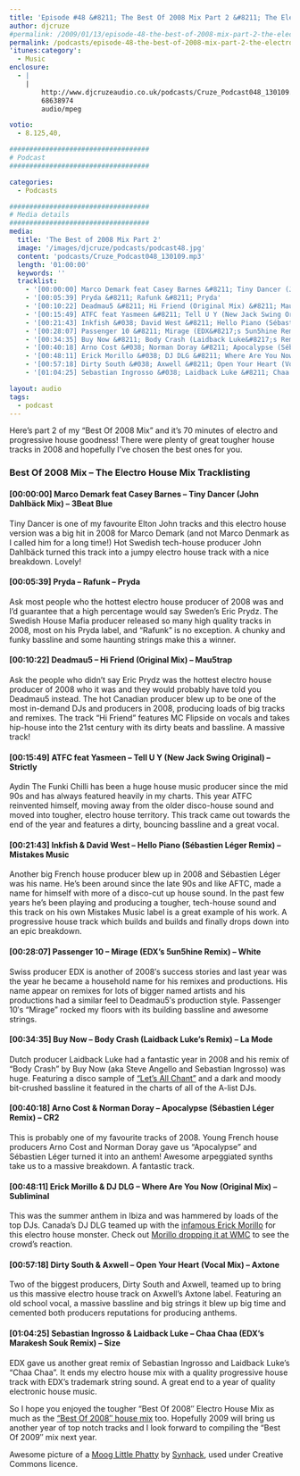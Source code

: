 ```yaml
---
title: 'Episode #48 &#8211; The Best Of 2008 Mix Part 2 &#8211; The Electro House Mix'
author: djcruze
#permalink: /2009/01/13/episode-48-the-best-of-2008-mix-part-2-the-electro-house-mix/
permalink: /podcasts/episode-48-the-best-of-2008-mix-part-2-the-electro-house-mix/
'itunes:category':
  - Music
enclosure:
  - |
    |
        http://www.djcruzeaudio.co.uk/podcasts/Cruze_Podcast048_130109.mp3
        68638974
        audio/mpeg

votio:
  - 8.125,40,

###################################
# Podcast
###################################

categories:
  - Podcasts

###################################
# Media details
###################################
media:
  title: 'The Best of 2008 Mix Part 2'
  image: '/images/djcruze/podcasts/podcast48.jpg'
  content: 'podcasts/Cruze_Podcast048_130109.mp3'
  length: '01:00:00'
  keywords: ''
  tracklist:
    - '[00:00:00] Marco Demark feat Casey Barnes &#8211; Tiny Dancer (John Dahlbäck Mix) &#8211; 3Beat Blue'
    - '[00:05:39] Pryda &#8211; Rafunk &#8211; Pryda'
    - '[00:10:22] Deadmau5 &#8211; Hi Friend (Original Mix) &#8211; Mau5trap'
    - '[00:15:49] ATFC feat Yasmeen &#8211; Tell U Y (New Jack Swing Original) &#8211; Strictly'
    - '[00:21:43] Inkfish &#038; David West &#8211; Hello Piano (Sébastien Léger Remix) &#8211; Mistakes Music'
    - '[00:28:07] Passenger 10 &#8211; Mirage (EDX&#8217;s 5un5hine Remix) &#8211; White'
    - '[00:34:35] Buy Now &#8211; Body Crash (Laidback Luke&#8217;s Remix) &#8211; La Mode'
    - '[00:40:18] Arno Cost &#038; Norman Doray &#8211; Apocalypse (Sébastien Léger Remix) &#8211; CR2'
    - '[00:48:11] Erick Morillo &#038; DJ DLG &#8211; Where Are You Now (Original Mix) &#8211; Subliminal'
    - '[00:57:18] Dirty South &#038; Axwell &#8211; Open Your Heart (Vocal Mix) &#8211; Axtone'
    - '[01:04:25] Sebastian Ingrosso &#038; Laidback Luke &#8211; Chaa Chaa (EDX&#8217;s Marakesh Souk Remix) &#8211; Size'

layout: audio
tags:
  - podcast
---
```


Here&#8217;s part 2 of my &#8220;Best Of 2008 Mix&#8221; and it&#8217;s 70 minutes of electro and progressive house goodness! There were plenty of great tougher house tracks in 2008 and hopefully I&#8217;ve chosen the best ones for you.

### Best Of 2008 Mix &#8211; The Electro House Mix Tracklisting

#### [00:00:00] Marco Demark feat Casey Barnes &#8211; Tiny Dancer (John Dahlbäck Mix) &#8211; 3Beat Blue

Tiny Dancer is one of my favourite Elton John tracks and this electro house version was a big hit in 2008 for Marco Demark (and not Marco Denmark as I called him for a long time!) Hot Swedish tech-house producer John Dahlbäck turned this track into a jumpy electro house track with a nice breakdown. Lovely!

#### [00:05:39] Pryda &#8211; Rafunk &#8211; Pryda

Ask most people who the hottest electro house producer of 2008 was and I&#8217;d guarantee that a high percentage would say Sweden&#8217;s Eric Prydz. The Swedish House Mafia producer released so many high quality tracks in 2008, most on his Pryda label, and &#8220;Rafunk&#8221; is no exception. A chunky and funky bassline and some haunting strings make this a winner.

#### [00:10:22] Deadmau5 &#8211; Hi Friend (Original Mix) &#8211; Mau5trap

Ask the people who didn&#8217;t say Eric Prydz was the hottest electro house producer of 2008 who it was and they would probably have told you Deadmau5 instead. The hot Canadian producer blew up to be one of the most in-demand DJs and producers in 2008, producing loads of big tracks and remixes. The track &#8220;Hi Friend&#8221; features MC Flipside on vocals and takes hip-house into the 21st century with its dirty beats and bassline. A massive track!

#### [00:15:49] ATFC feat Yasmeen &#8211; Tell U Y (New Jack Swing Original) &#8211; Strictly

Aydin The Funki Chilli has been a huge house music producer since the mid 90s and has always featured heavily in my charts. This year ATFC reinvented himself, moving away from the older disco-house sound and moved into tougher, electro house territory. This track came out towards the end of the year and features a dirty, bouncing bassline and a great vocal.

#### [00:21:43] Inkfish &#038; David West &#8211; Hello Piano (Sébastien Léger Remix) &#8211; Mistakes Music

Another big French house producer blew up in 2008 and Sébastien Léger was his name. He&#8217;s been around since the late 90s and like AFTC, made a name for himself with more of a disco-cut up house sound. In the past few years he&#8217;s been playing and producing a tougher, tech-house sound and this track on his own Mistakes Music label is a great example of his work. A progressive house track which builds and builds and finally drops down into an epic breakdown.

#### [00:28:07] Passenger 10 &#8211; Mirage (EDX&#8217;s 5un5hine Remix) &#8211; White

Swiss producer EDX is another of 2008&#8242;s success stories and last year was the year he became a household name for his remixes and productions. His name appear on remixes for lots of bigger named artists and his productions had a similar feel to Deadmau5&#8242;s production style. Passenger 10&#8242;s &#8220;Mirage&#8221; rocked my floors with its building bassline and awesome strings.

#### [00:34:35] Buy Now &#8211; Body Crash (Laidback Luke&#8217;s Remix) &#8211; La Mode

Dutch producer Laidback Luke had a fantastic year in 2008 and his remix of &#8220;Body Crash&#8221; by Buy Now (aka Steve Angello and Sebastian Ingrosso) was huge. Featuring a disco sample of [&#8220;Let&#8217;s All Chant&#8221;][4] and a dark and moody bit-crushed bassline it featured in the charts of all of the A-list DJs.

#### [00:40:18] Arno Cost &#038; Norman Doray &#8211; Apocalypse (Sébastien Léger Remix) &#8211; CR2

This is probably one of my favourite tracks of 2008. Young French house producers Arno Cost and Norman Doray gave us &#8220;Apocalypse&#8221; and Sébastien Léger turned it into an anthem! Awesome arpeggiated synths take us to a massive breakdown. A fantastic track.

#### [00:48:11] Erick Morillo &#038; DJ DLG &#8211; Where Are You Now (Original Mix) &#8211; Subliminal

This was the summer anthem in Ibiza and was hammered by loads of the top DJs. Canada&#8217;s DJ DLG teamed up with the [infamous Erick Morillo][5] for this electro house monster. Check out [Morillo dropping it at WMC][6] to see the crowd&#8217;s reaction.

#### [00:57:18] Dirty South &#038; Axwell &#8211; Open Your Heart (Vocal Mix) &#8211; Axtone

Two of the biggest producers, Dirty South and Axwell, teamed up to bring us this massive electro house track on Axwell&#8217;s Axtone label. Featuring an old school vocal, a massive bassline and big strings it blew up big time and cemented both producers reputations for producing anthems.

#### [01:04:25] Sebastian Ingrosso &#038; Laidback Luke &#8211; Chaa Chaa (EDX&#8217;s Marakesh Souk Remix) &#8211; Size

EDX gave us another great remix of Sebastian Ingrosso and Laidback Luke&#8217;s &#8220;Chaa Chaa&#8221;. It ends my electro house mix with a quality progressive house track with EDX&#8217;s trademark string sound. A great end to a year of quality electronic house music.

So I hope you enjoyed the tougher &#8220;Best Of 2008&#8243; Electro House Mix as much as the [&#8220;Best Of 2008&#8243; house mix][7] too. Hopefully 2009 will bring us another year of top notch tracks and I look forward to compiling the &#8220;Best Of 2009&#8243; mix next year.

Awesome picture of a [Moog Little Phatty][8] by [Synhack][9], used under Creative Commons licence.

[1]: http://www.djcruze.co.uk/cms/wp-content/uploads/2009/01/podcast48.jpg
[2]: http://www.djcruze.co.uk/cms/wp-content/DownloadButton.gif
[3]: http://www.djcruzeaudio.co.uk/podcasts/Cruze_Podcast048_130109.mp3
[4]: http://uk.youtube.com/watch?v=TGNrufyCC-0
[5]: http://news.bbc.co.uk/1/hi/scotland/glasgow_and_west/7796285.stm
[6]: http://uk.youtube.com/watch?v=r3VVf_6f45Q
[7]: http://www.djcruze.co.uk/cms/2009/01/02/episode-47-the-best-of-2008-mix-part-1-the-house-mix/
[8]: http://flickr.com/photos/synhack/3186370801/
[9]: http://flickr.com/photos/synhack/
